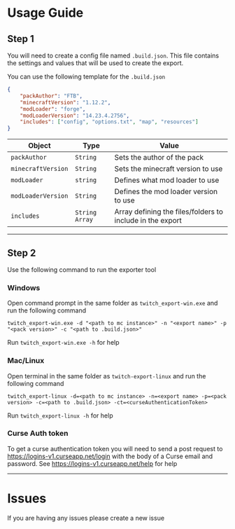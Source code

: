 # Usage Guide

## Step 1
You will need to create a config file named `.build.json`.
This file contains the settings and values that will be used to create the export.

You can use the following template for the `.build.json`

```json
{
    "packAuthor": "FTB",
    "minecraftVersion": "1.12.2",
    "modLoader": "forge",
    "modLoaderVersion": "14.23.4.2756",
    "includes": ["config", "options.txt", "map", "resources"]
}
```

| Object | Type | Value |
| ------ | ---- | ----- |
| `packAuthor` | `String` | Sets the author of the pack |
| `minecraftVersion` | `String` | Sets the minecraft version to use |
| `modLoader` | `string` | Defines what mod loader to use
| `modLoaderVersion` | `String` | Defines the mod loader version to use |
| `includes` | `String Array` | Array defining the files/folders to include in the export |

---
## Step 2
Use the following command to run the exporter tool

### Windows
Open command prompt in the same folder as `twitch_export-win.exe` and run the following command

`twitch_export-win.exe -d "<path to mc instance>" -n "<export name>" -p "<pack version>" -c "<path to .build.json>"`

Run `twitch_export-win.exe -h` for help

### Mac/Linux
Open terminal in the same folder as `twitch-export-linux` and run the following command

`twitch_export-linux -d=<path to mc instance> -n=<export name> -p=<pack version> -c=<path to .build.json> -ct=<curseAuthenticationToken>`

Run `twitch_export-linux -h` for help

### Curse Auth token
To get a curse authentication token you will need to send a post request to https://logins-v1.curseapp.net/login with the body of a Curse email and password. See https://logins-v1.curseapp.net/help for help


---
# Issues

If you are having any issues please create a new issue
